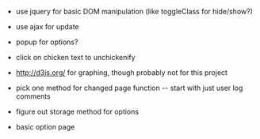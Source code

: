 - use jquery for basic DOM manipulation (like toggleClass for hide/show?)
- use ajax for update
- popup for options?
- click on chicken text to unchickenify
- http://d3js.org/ for graphing, though probably not for this project

- pick one method for changed page function
-- start with just user log comments
- figure out storage method for options
- basic option page
